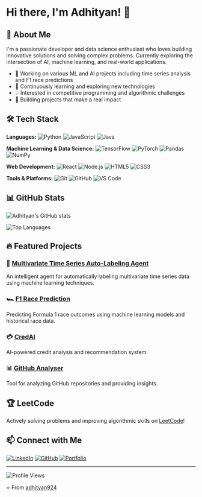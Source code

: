 # Hi there, I'm Adhityan! 👋

## 🚀 About Me

I'm a passionate developer and data science enthusiast who loves building innovative solutions and solving complex problems. Currently exploring the intersection of AI, machine learning, and real-world applications.

- 🔭 Working on various ML and AI projects including time series analysis and F1 race predictions
- 🌱 Continuously learning and exploring new technologies
- 💡 Interested in competitive programming and algorithmic challenges
- 🎯 Building projects that make a real impact

## 🛠️ Tech Stack

**Languages:**
![Python](https://img.shields.io/badge/Python-3776AB?style=for-the-badge&logo=python&logoColor=white)
![JavaScript](https://img.shields.io/badge/JavaScript-F7DF1E?style=for-the-badge&logo=javascript&logoColor=black)
![Java](https://img.shields.io/badge/Java-ED8B00?style=for-the-badge&logo=openjdk&logoColor=white)

**Machine Learning & Data Science:**
![TensorFlow](https://img.shields.io/badge/TensorFlow-FF6F00?style=for-the-badge&logo=tensorflow&logoColor=white)
![PyTorch](https://img.shields.io/badge/PyTorch-EE4C2C?style=for-the-badge&logo=pytorch&logoColor=white)
![Pandas](https://img.shields.io/badge/Pandas-150458?style=for-the-badge&logo=pandas&logoColor=white)
![NumPy](https://img.shields.io/badge/NumPy-013243?style=for-the-badge&logo=numpy&logoColor=white)

**Web Development:**
![React](https://img.shields.io/badge/React-20232A?style=for-the-badge&logo=react&logoColor=61DAFB)
![Node.js](https://img.shields.io/badge/Node.js-339933?style=for-the-badge&logo=nodedotjs&logoColor=white)
![HTML5](https://img.shields.io/badge/HTML5-E34F26?style=for-the-badge&logo=html5&logoColor=white)
![CSS3](https://img.shields.io/badge/CSS3-1572B6?style=for-the-badge&logo=css3&logoColor=white)

**Tools & Platforms:**
![Git](https://img.shields.io/badge/Git-F05032?style=for-the-badge&logo=git&logoColor=white)
![GitHub](https://img.shields.io/badge/GitHub-100000?style=for-the-badge&logo=github&logoColor=white)
![VS Code](https://img.shields.io/badge/VS_Code-007ACC?style=for-the-badge&logo=visual-studio-code&logoColor=white)

## 📊 GitHub Stats

![Adhityan's GitHub stats](https://github-readme-stats.vercel.app/api?username=adhityan924&show_icons=true&theme=radical)

![Top Languages](https://github-readme-stats.vercel.app/api/top-langs/?username=adhityan924&layout=compact&theme=radical)

## 🔥 Featured Projects

### 🤖 [Multivariate Time Series Auto-Labeling Agent](https://github.com/adhityan924/Multivariate-time-series-auto-labeling-agent)
An intelligent agent for automatically labeling multivariate time series data using machine learning techniques.

### 🏎️ [F1 Race Prediction](https://github.com/adhityan924/F1-Race-Prediction)
Predicting Formula 1 race outcomes using machine learning models and historical race data.

### 💳 [CredAI](https://github.com/adhityan924/CredAI)
AI-powered credit analysis and recommendation system.

### 📊 [GitHub Analyser](https://github.com/adhityan924/github-analyser)
Tool for analyzing GitHub repositories and providing insights.

## 🏆 LeetCode

Actively solving problems and improving algorithmic skills on [LeetCode](https://github.com/adhityan924/leetcode)!

## 📫 Connect with Me

[![LinkedIn](https://img.shields.io/badge/LinkedIn-0077B5?style=for-the-badge&logo=linkedin&logoColor=white)](https://linkedin.com/in/adhityan924)
[![GitHub](https://img.shields.io/badge/GitHub-100000?style=for-the-badge&logo=github&logoColor=white)](https://github.com/adhityan924)
[![Portfolio](https://img.shields.io/badge/Portfolio-FF5722?style=for-the-badge&logo=todoist&logoColor=white)](https://adhityan924.github.io)

---

![Profile Views](https://komarev.com/ghpvc/?username=adhityan924&color=blueviolet&style=flat-square)

⭐️ From [adhityan924](https://github.com/adhityan924)